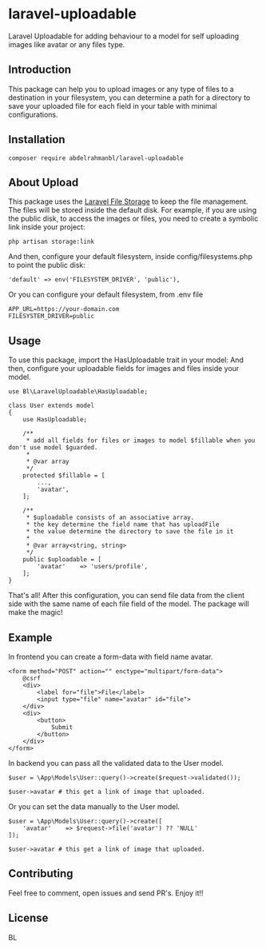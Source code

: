 # laravel-uploadable
Laravel Uploadable for adding behaviour to a model for self uploading images like avatar or any files type.

## Introduction
This package can help you to upload images or any type of files to a destination in your filesystem, you can determine a path for a directory to save your uploaded file for each field in your table with minimal configurations.

## Installation
```
composer require abdelrahmanbl/laravel-uploadable
```
## About Upload
This package uses the [Laravel File Storage](https://laravel.com/docs/9.x/filesystem) to keep the file management. The files will be stored inside the default disk. For example, if you are using the public disk, to access the images or files, you need to create a symbolic link inside your project:
```
php artisan storage:link
```
And then, configure your default filesystem, inside config/filesystems.php to point the public disk:
```
'default' => env('FILESYSTEM_DRIVER', 'public'),
```
Or you can configure your default filesystem, from .env file 
```
APP_URL=https://your-domain.com
FILESYSTEM_DRIVER=public
```
## Usage
To use this package, import the HasUploadable trait in your model:
And then, configure your uploadable fields for images and files inside your model.
```
use Bl\LaravelUploadable\HasUploadable;

class User extends model 
{
    use HasUploadable;

    /**
     * add all fields for files or images to model $fillable when you don't use model $guarded.
     *
     * @var array
     */
    protected $fillable = [
        ...,
        'avatar', 
    ];

    /**
     * $uploadable consists of an associative array.
     * the key determine the field name that has uploadFile
     * the value determine the directory to save the file in it
     *
     * @var array<string, string>
     */
    public $uploadable = [
        'avatar'    => 'users/profile',
    ];
}
```
That's all! After this configuration, you can send file data from the client side with the same name of each file field of the model. The package will make the magic!
## Example
In frontend you can create a form-data with field name avatar.

```
<form method="POST" action="" enctype="multipart/form-data">
    @csrf
    <div>
        <label for="file">File</label>
        <input type="file" name="avatar" id="file">
    </div>
    <div>
        <button>
            Submit
        </button>
    </div>
</form>
```
In backend you can pass all the validated data to the User model.
```
$user = \App\Models\User::query()->create($request->validated());

$user->avatar # this get a link of image that uploaded.
```
Or you can set the data manually to the User model.
```
$user = \App\Models\User::query()->create([
    'avatar'    => $request->file('avatar') ?? 'NULL'
]);

$user->avatar # this get a link of image that uploaded.
```
## Contributing
Feel free to comment, open issues and send PR's. Enjoy it!!
## License
BL
